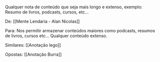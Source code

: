 Qualquer nota de conteúdo que seja mais longo e extenso, exemplo: Resumo de livros, podcasts, cursos, etc... 

De: [[Mente Lendaria - Alan Nicolas]]

Para: Nos permitir armazenar conteúdos maiores como podcasts, resumos de livros, cursos etc... Qualquer conteúdo extenso. 

Similares: [[Anotação lego]]

Opostas: [[Anotação Burra]]

